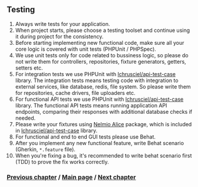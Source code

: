 ## Testing

1. Always write tests for your application.
2. When project starts, please choose a testing toolset and continue using it during project for the consistency.
3. Before starting implementing new functional code, make sure all your core logic is covered with unit tests (PHPUnit / PHPSpec).
4. We use unit tests only for code related to bussiness logic, so please do not write them for controllers, repositories, fixture generators, getters, setters etc.
5. For integration tests we use PHPUnit with [lchrusciel/api-test-case](https://github.com/lchrusciel/ApiTestCase) library.
   The integration tests means testing code with integration to external services, like database, redis, file system. So please write
   them for repositories, cache drivers, file uploaders etc.
6. For functional API tests we use PHPUnit with [lchrusciel/api-test-case](https://github.com/lchrusciel/ApiTestCase) library.
   The functional API tests means running application API endpoints, comparing their responses with additional database checks if needed.
7. Please write your fixtures using [Nelmio Alice](https://github.com/nelmio/alice) package, which is included in [lchrusciel/api-test-case](https://github.com/lchrusciel/ApiTestCase) library.
8. For functional and end to end GUI tests please use Behat.
9. After you implement any new functional feature, write Behat scenario (Gherkin, `*.feature` file).
10. When you're fixing a bug, it's recommended to write behat scenario first (TDD) to prove the fix works correctly.

### [Previous chapter](./1_CodeStyleSubchapter.md) / [Main page](../../README.md) / [Next chapter](./3_WorkflowSubchapter.md)